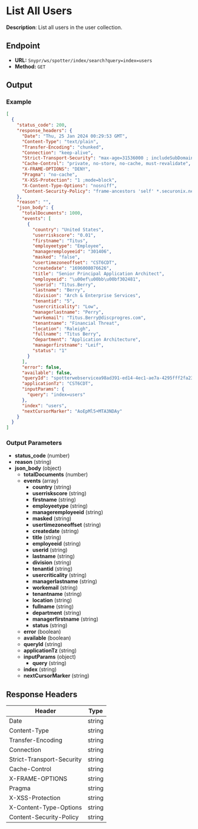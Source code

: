 # List All Users

**Description**: List all users in the user collection.

## Endpoint

- **URL:** `Snypr/ws/spotter/index/search?query=index=users`
- **Method:** `GET`
## Output

### Example

```json
[
  {
    "status_code": 200,
    "response_headers": {
      "Date": "Thu, 25 Jan 2024 00:29:53 GMT",
      "Content-Type": "text/plain",
      "Transfer-Encoding": "chunked",
      "Connection": "keep-alive",
      "Strict-Transport-Security": "max-age=31536000 ; includeSubDomains",
      "Cache-Control": "private, no-store, no-cache, must-revalidate",
      "X-FRAME-OPTIONS": "DENY",
      "Pragma": "no-cache",
      "X-XSS-Protection": "1 ;mode=block",
      "X-Content-Type-Options": "nosniff",
      "Content-Security-Policy": "frame-ancestors 'self' *.securonix.net; default-src 'self' *.securonix.net; object-src 'self' *.securonix.net data: blob:; script-src 'unsafe-inline' 'unsafe-eval' 'self' *.securonix.net https://edge.fullstory.com https://rs.fullstory.com http://iph.zoominsoftware.io/widget.js data: blob:; style-src 'self' *.securonix.net https://fonts.googleapis.com 'unsafe-inline'; font-src 'self' *.securonix.net https://fonts.gstatic.com 'unsafe-inline'; connect-src 'self' *.securonix.net https://edge.fullstory.com https://rs.fullstory.com https://securonix-be-prod.zoominsoftware.io http://documentation-be.securonix.com wss://saaspoc5t16expo.securonix.net:443 data: blob:; img-src 'self' *.securonix.net https://rs.fullstory.com data: https:; child-src 'self' *.securonix.net blob:;"
    },
    "reason": "",
    "json_body": {
      "totalDocuments": 1000,
      "events": [
        {
          "country": "United States",
          "userriskscore": "0.01",
          "firstname": "Titus",
          "employeetype": "Employee",
          "manageremployeeid": "301406",
          "masked": "false",
          "usertimezoneoffset": "CST6CDT",
          "createdate": "1696008076626",
          "title": "Senior Principal Application Architect",
          "employeeid": "\u00ef\u00bb\u00bf302481",
          "userid": "Titus.Berry",
          "lastname": "Berry",
          "division": "Arch & Enterprise Services",
          "tenantid": "5",
          "usercriticality": "Low",
          "managerlastname": "Perry",
          "workemail": "Titus.Berry@discprogres.com",
          "tenantname": "Financial Threat",
          "location": "Raleigh",
          "fullname": "Titus Berry",
          "department": "Application Architecture",
          "managerfirstname": "Leif",
          "status": "1"
        }
      ],
      "error": false,
      "available": false,
      "queryId": "spotterwebservicea98ad391-ed14-4ec1-ae7a-4295fff2fa23",
      "applicationTz": "CST6CDT",
      "inputParams": {
        "query": "index=users"
      },
      "index": "users",
      "nextCursorMarker": "AoEpMl5+MTA3NDAy"
    }
  }
]
```
### Output Parameters

- **status_code** (number)
- **reason** (string)
- **json_body** (object)
  - **totalDocuments** (number)
  - **events** (array)
    - **country** (string)
    - **userriskscore** (string)
    - **firstname** (string)
    - **employeetype** (string)
    - **manageremployeeid** (string)
    - **masked** (string)
    - **usertimezoneoffset** (string)
    - **createdate** (string)
    - **title** (string)
    - **employeeid** (string)
    - **userid** (string)
    - **lastname** (string)
    - **division** (string)
    - **tenantid** (string)
    - **usercriticality** (string)
    - **managerlastname** (string)
    - **workemail** (string)
    - **tenantname** (string)
    - **location** (string)
    - **fullname** (string)
    - **department** (string)
    - **managerfirstname** (string)
    - **status** (string)
  - **error** (boolean)
  - **available** (boolean)
  - **queryId** (string)
  - **applicationTz** (string)
  - **inputParams** (object)
    - **query** (string)
  - **index** (string)
  - **nextCursorMarker** (string)
## Response Headers

| Header | Type |
|--------|------|
| Date | string |
| Content-Type | string |
| Transfer-Encoding | string |
| Connection | string |
| Strict-Transport-Security | string |
| Cache-Control | string |
| X-FRAME-OPTIONS | string |
| Pragma | string |
| X-XSS-Protection | string |
| X-Content-Type-Options | string |
| Content-Security-Policy | string |